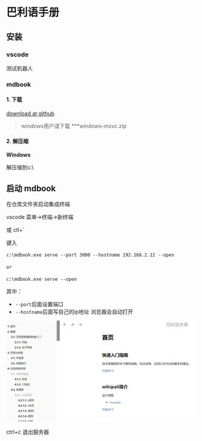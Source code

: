 # 巴利语手册

## 安装

### vscode
测试机器人

### mdbook

#### 1. 下载
[download at github](https://github.com/rust-lang/mdBook/releases)

>windows用户请下载 ***windows-msvc.zip

#### 2. 解压缩

**Windows**

解压缩到c:\



## 启动 mdbook
在仓库文件夹启动集成终端

vscode 菜单->终端->新终端

或 ctl+`

键入

```
c:\mdbook.exe serve --port 3000 --hostname 192.168.2.12 --open

or

c:\mdbook.exe serve --open
```
其中：
- `--port`后面设置端口
- `--hostname`后面写自己的ip地址
浏览器会自动打开

![home](images/home.png)


ctrl+c 退出服务器
